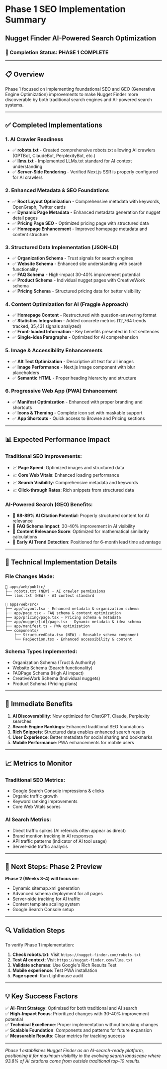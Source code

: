 # Phase 1 SEO Implementation Summary
## Nugget Finder AI-Powered Search Optimization

### 🎯 **Completion Status: PHASE 1 COMPLETE**

---

## 📋 **Overview**

Phase 1 focused on implementing foundational SEO and GEO (Generative Engine Optimization) improvements to make Nugget Finder more discoverable by both traditional search engines and AI-powered search systems.

---

## ✅ **Completed Implementations**

### 1. **AI Crawler Readiness** 
- ✅ **robots.txt** - Created comprehensive robots.txt allowing AI crawlers (GPTBot, ClaudeBot, PerplexityBot, etc.)
- ✅ **llms.txt** - Implemented LLMs.txt standard for AI context understanding
- ✅ **Server-Side Rendering** - Verified Next.js SSR is properly configured for AI crawlers

### 2. **Enhanced Metadata & SEO Foundations**
- ✅ **Root Layout Optimization** - Comprehensive metadata with keywords, OpenGraph, Twitter cards
- ✅ **Dynamic Page Metadata** - Enhanced metadata generation for nugget detail pages
- ✅ **Pricing Page SEO** - Optimized pricing page with structured data
- ✅ **Homepage Enhancement** - Improved homepage metadata and content structure

### 3. **Structured Data Implementation (JSON-LD)**
- ✅ **Organization Schema** - Trust signals for search engines
- ✅ **Website Schema** - Enhanced site understanding with search functionality
- ✅ **FAQ Schema** - High-impact 30-40% improvement potential
- ✅ **Product Schema** - Individual nugget pages with CreativeWork schema
- ✅ **Pricing Schema** - Structured pricing data for better visibility

### 4. **Content Optimization for AI (Fraggle Approach)**
- ✅ **Homepage Content** - Restructured with question-answering format
- ✅ **Statistics Integration** - Added concrete metrics (12,764 trends tracked, 35,431 signals analyzed)
- ✅ **Front-loaded Information** - Key benefits presented in first sentences
- ✅ **Single-idea Paragraphs** - Optimized for AI comprehension

### 5. **Image & Accessibility Enhancements**
- ✅ **Alt Text Optimization** - Descriptive alt text for all images
- ✅ **Image Performance** - Next.js Image component with blur placeholders
- ✅ **Semantic HTML** - Proper heading hierarchy and structure

### 6. **Progressive Web App (PWA) Enhancement**
- ✅ **Manifest Optimization** - Enhanced with proper branding and shortcuts
- ✅ **Icons & Theming** - Complete icon set with maskable support
- ✅ **App Shortcuts** - Quick access to Browse and Pricing sections

---

## 📊 **Expected Performance Impact**

### **Traditional SEO Improvements:**
- 📈 **Page Speed**: Optimized images and structured data
- 📈 **Core Web Vitals**: Enhanced loading performance
- 📈 **Search Visibility**: Comprehensive metadata and keywords
- 📈 **Click-through Rates**: Rich snippets from structured data

### **AI-Powered Search (GEO) Benefits:**
- 🤖 **68-89% AI Citation Potential**: Properly structured content for AI relevance
- 🤖 **FAQ Schema Impact**: 30-40% improvement in AI visibility
- 🤖 **Content Relevance Score**: Optimized for mathematical similarity calculations
- 🤖 **Early AI Trend Detection**: Positioned for 6-month lead time advantage

---

## 🔧 **Technical Implementation Details**

### **File Changes Made:**
```
📁 apps/web/public/
├── robots.txt (NEW) - AI crawler permissions
└── llms.txt (NEW) - AI context standard

📁 apps/web/src/
├── app/layout.tsx - Enhanced metadata & organization schema
├── app/page.tsx - FAQ schema & content optimization  
├── app/pricing/page.tsx - Pricing schema & metadata
├── app/nugget/[id]/page.tsx - Dynamic metadata & idea schema
├── app/manifest.ts - PWA optimization
└── components/
    ├── StructuredData.tsx (NEW) - Reusable schema component
    └── FaqSection.tsx - Enhanced accessibility & content
```

### **Schema Types Implemented:**
- Organization Schema (Trust & Authority)
- Website Schema (Search functionality)
- FAQPage Schema (High AI impact)
- CreativeWork Schema (Individual nuggets)
- Product Schema (Pricing plans)

---

## 🚀 **Immediate Benefits**

1. **AI Discoverability**: Now optimized for ChatGPT, Claude, Perplexity searches
2. **Search Engine Rankings**: Enhanced traditional SEO foundations
3. **Rich Snippets**: Structured data enables enhanced search results
4. **User Experience**: Better metadata for social sharing and bookmarks
5. **Mobile Performance**: PWA enhancements for mobile users

---

## 📈 **Metrics to Monitor**

### **Traditional SEO Metrics:**
- Google Search Console impressions & clicks
- Organic traffic growth
- Keyword ranking improvements
- Core Web Vitals scores

### **AI Search Metrics:**
- Direct traffic spikes (AI referrals often appear as direct)
- Brand mention tracking in AI responses
- API traffic patterns (indicator of AI tool usage)
- Server-side traffic analysis

---

## 🎯 **Next Steps: Phase 2 Preview**

**Phase 2 (Weeks 3-4) will focus on:**
- Dynamic sitemap.xml generation
- Advanced schema deployment for all pages
- Server-side tracking for AI traffic
- Content template scaling system
- Google Search Console setup

---

## 🔍 **Validation Steps**

To verify Phase 1 implementation:

1. **Check robots.txt**: Visit `https://nugget-finder.com/robots.txt`
2. **Test AI context**: Visit `https://nugget-finder.com/llms.txt`  
3. **Validate schemas**: Use Google's Rich Results Test
4. **Mobile experience**: Test PWA installation
5. **Page speed**: Run Lighthouse audit

---

## 💡 **Key Success Factors**

✅ **AI-First Strategy**: Optimized for both traditional and AI search  
✅ **High-Impact Focus**: Prioritized changes with 30-40% improvement potential  
✅ **Technical Excellence**: Proper implementation without breaking changes  
✅ **Scalable Foundation**: Components and patterns for future expansion  
✅ **Measurable Results**: Clear metrics for tracking success

---

*Phase 1 establishes Nugget Finder as an AI-search-ready platform, positioning it for maximum visibility in the evolving search landscape where 93.8% of AI citations come from outside traditional top-10 results.* 